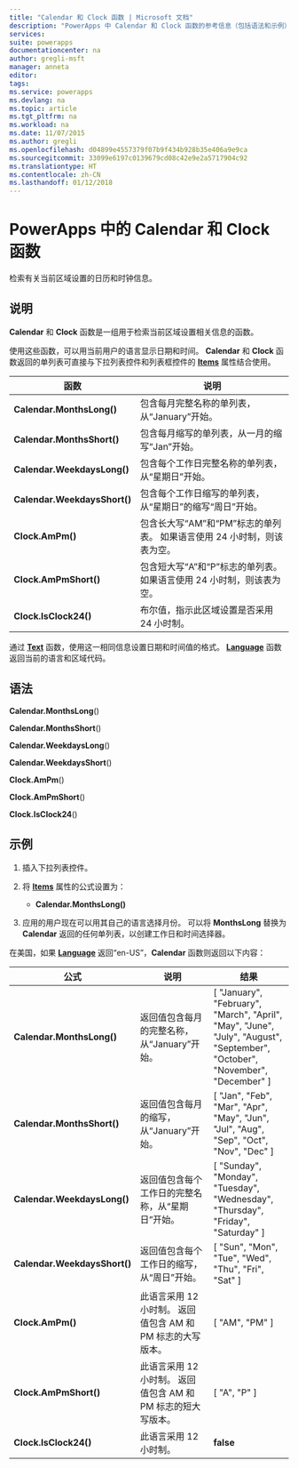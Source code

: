 ```yaml
---
title: "Calendar 和 Clock 函数 | Microsoft 文档"
description: "PowerApps 中 Calendar 和 Clock 函数的参考信息（包括语法和示例）"
services: 
suite: powerapps
documentationcenter: na
author: gregli-msft
manager: anneta
editor: 
tags: 
ms.service: powerapps
ms.devlang: na
ms.topic: article
ms.tgt_pltfrm: na
ms.workload: na
ms.date: 11/07/2015
ms.author: gregli
ms.openlocfilehash: d04899e4557379f07b9f434b928b35e406a9e9ca
ms.sourcegitcommit: 33099e6197c0139679cd08c42e9e2a5717904c92
ms.translationtype: HT
ms.contentlocale: zh-CN
ms.lasthandoff: 01/12/2018
---
```

# <a name="calendar-and-clock-functions-in-powerapps"></a>PowerApps 中的 Calendar 和 Clock 函数
检索有关当前区域设置的日历和时钟信息。

## <a name="description"></a>说明
**Calendar** 和 **Clock** 函数是一组用于检索当前区域设置相关信息的函数。

使用这些函数，可以用当前用户的语言显示日期和时间。  **Calendar** 和 **Clock** 函数返回的单列表可直接与下拉列表控件和列表框控件的 **[Items](../controls/properties-core.md)** 属性结合使用。

| 函数 | 说明 |
| --- | --- |
| **Calendar.MonthsLong()** |包含每月完整名称的单列表，从“January”开始。 |
| **Calendar.MonthsShort()** |包含每月缩写的单列表，从一月的缩写“Jan”开始。 |
| **Calendar.WeekdaysLong()** |包含每个工作日完整名称的单列表，从“星期日”开始。 |
| **Calendar.WeekdaysShort()** |包含每个工作日缩写的单列表，从“星期日”的缩写“周日”开始。 |
| **Clock.AmPm()** |包含长大写“AM”和“PM”标志的单列表。  如果语言使用 24 小时制，则该表为空。 |
| **Clock.AmPmShort()** |包含短大写“A”和“P”标志的单列表。  如果语言使用 24 小时制，则该表为空。 |
| **Clock.IsClock24()** |布尔值，指示此区域设置是否采用 24 小时制。 |

通过 **[Text](function-text.md)** 函数，使用这一相同信息设置日期和时间值的格式。  **[Language](function-language.md)** 函数返回当前的语言和区域代码。

## <a name="syntax"></a>语法
**Calendar.MonthsLong**()

**Calendar.MonthsShort**()

**Calendar.WeekdaysLong**()

**Calendar.WeekdaysShort**()

**Clock.AmPm**()

**Clock.AmPmShort**()

**Clock.IsClock24**()

## <a name="examples"></a>示例
1. 插入下拉列表控件。
2. 将 **[Items](../controls/properties-core.md)** 属性的公式设置为：
   
   * **Calendar.MonthsLong()**
3. 应用的用户现在可以用其自己的语言选择月份。  可以将 **MonthsLong** 替换为 **Calendar** 返回的任何单列表，以创建工作日和时间选择器。

在美国，如果 **[Language](function-language.md)** 返回“en-US”，**Calendar** 函数则返回以下内容：

| 公式 | 说明 | 结果 |
| --- | --- | --- |
| **Calendar.MonthsLong()** |返回值包含每月的完整名称，从“January”开始。 |[ "January", "February", "March", "April", "May", "June", "July", "August", "September", "October", "November", "December" ] |
| **Calendar.MonthsShort()** |返回值包含每月的缩写，从“January”开始。 |[ "Jan", "Feb", "Mar", "Apr", "May", "Jun", "Jul", "Aug", "Sep", "Oct", "Nov", "Dec" ] |
| **Calendar.WeekdaysLong()** |返回值包含每个工作日的完整名称，从“星期日”开始。 |[ "Sunday", "Monday", "Tuesday", "Wednesday", "Thursday", "Friday", "Saturday" ] |
| **Calendar.WeekdaysShort()** |返回值包含每个工作日的缩写，从“周日”开始。 |[ "Sun", "Mon", "Tue", "Wed", "Thu", "Fri", "Sat" ] |
| **Clock.AmPm()** |此语言采用 12 小时制。  返回值包含 AM 和 PM 标志的大写版本。 |[ "AM", "PM" ] |
| **Clock.AmPmShort()** |此语言采用 12 小时制。  返回值包含 AM 和 PM 标志的短大写版本。 |[ "A", "P" ] |
| **Clock.IsClock24()** |此语言采用 12 小时制。 |**false** |

